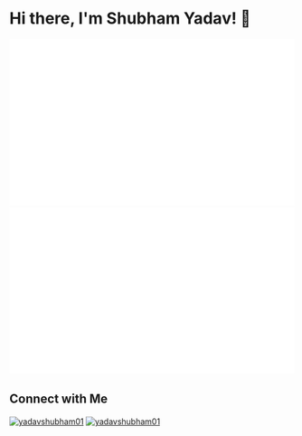 
# Hi there, I'm Shubham Yadav! 👋


![](https://raw.githubusercontent.com/yadavshubham01/github-stats/master/generated/overview.svg#gh-dark-mode-only)
![](https://raw.githubusercontent.com//yadavshubham01/github-stats/master/generated/overview.svg#gh-light-mode-only)
## Connect with Me
<p align="left">
<a href="https://linkedin.com/in/yadavshubham01" target="blank"><img align="center" src="https://cdn.jsdelivr.net/npm/simple-icons@3.0.1/icons/linkedin.svg" alt="yadavshubham01" height="30" width="40" /></a>
<a href="https://github.com/yadavshubham01" target="blank"><img align="center" src="https://cdn.jsdelivr.net/npm/simple-icons@3.0.1/icons/github.svg" alt="yadavshubham01" height="30" width="40" /></a>
</p>
